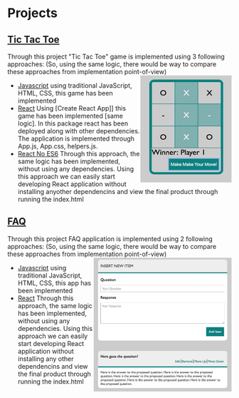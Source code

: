 # Projects

## [Tic Tac Toe](https://github.com/HamidHeyde/ReactJs/tree/master/TicTacToe)
Through this project "Tic Tac Toe" game is implemented using 3 following approaches: (So, using the same logic, there would be way to compare these approaches from implementation point-of-view)
<img src="TicTacToe/tictactoe.jpeg" align="right" width="205" height="240"/>
* [Javascript](https://github.com/HamidHeyde/ReactJs/tree/master/TicTacToe/JavaScript)
using traditional JavaScript, HTML, CSS, this game has been implemented
* [React](https://github.com/HamidHeyde/ReactJs/tree/master/TicTacToe/React)
Using [Create React App]] this game has been implemented [same logic]. In this package react has been deployed along with other dependencies. The application is implemented through App.js, App.css, helpers.js.
* [React No ES6](https://github.com/HamidHeyde/ReactJs/tree/master/TicTacToe/ReactNoEs6)
Through this approach, the same logic has been implemented, without using any dependencies. Using this approach we can easily start developing React application without installing anyother dependencins and view the final product through running the index.html

## [FAQ](https://github.com/HamidHeyde/ReactJs/tree/master/FAQ)
Through this project FAQ application is implemented using 2 following approaches: (So, using the same logic, there would be way to compare these approaches from implementation point-of-view)
<img src="FAQ/faq.jpeg" align="right" width="310" height="300"/>
* [Javascript](https://github.com/HamidHeyde/ReactJs/tree/master/FAQ/JavaScript)
using traditional JavaScript, HTML, CSS, this app has been implemented
* [React](https://github.com/HamidHeyde/ReactJs/tree/master/FAQ/React)
Through this approach, the same logic has been implemented, without using any dependencies. Using this approach we can easily start developing React application without installing any other dependencins and view the final product through running the index.html